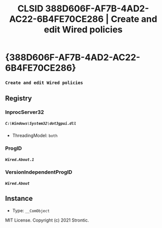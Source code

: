 ﻿---
title: "CLSID 388D606F-AF7B-4AD2-AC22-6B4FE70CE286 | Create and edit Wired policies"
excerpt: What is COM-Object CLSID 388D606F-AF7B-4AD2-AC22-6B4FE70CE286?
---

# {388D606F-AF7B-4AD2-AC22-6B4FE70CE286}

### `Create and edit Wired policies`

## Registry


### InprocServer32

##### `C:\Windows\System32\dot3gpui.dll`
* ThreadingModel: `both`

### ProgID

##### `Wired.About.1`

### VersionIndependentProgID

##### `Wired.About`

## Instance

* Type: `__ComObject`

MIT License. Copyright (c) 2021 Strontic.


